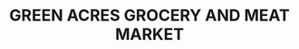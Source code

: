 ---
title: "GREEN ACRES GROCERY AND MEAT MARKET"
url: /beaumont/green-acres-grocery-and-meat-market/
shop: supermarket
---